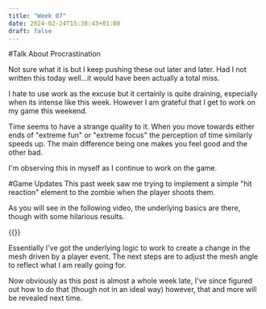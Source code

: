 ```yaml
---
title: "Week 07"
date: 2024-02-24T15:38:43+01:00
draft: false
---
```

#Talk About Procrastination

Not sure what it is but I keep pushing these out later and later. Had I not written this today well...it would have been actually a total miss.

I hate to use work as the excuse but it certainly is quite draining, especially when its intense like this week. However I am grateful that I get to work on my game this weekend.

Time seems to have a strange quality to it. When you move towards either ends of "extreme fun" or "extreme focus" the perception of time similarly speeds up. The main difference being one makes you feel good and the other bad.

I'm observing this in myself as I continue to work on the game.

#Game Updates
This past week saw me trying to implement a simple "hit reaction" element to the zombie when the player shoots them.

As you will see in the following video, the underlying basics are there, though with some hilarious results.

{{<youtube lqRyHG8gi7Q>}}

Essentially I've got the underlying logic to work to create a change in the mesh driven by a player event. The next steps are to adjust the mesh angle to reflect what I am really going for.

Now obviously as this post is almost a whole week late, I've since figured out how to do that (though not in an ideal way) however, that and more will be revealed next time.